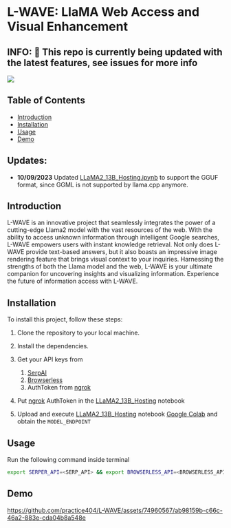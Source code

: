 # L-WAVE: LlaMA Web Access and Visual Enhancement
<h2>INFO: 🚨 This repo is currently being updated with the latest features, see issues for more info </h2>

![](https://raw.githubusercontent.com/practice404/L-WAVE/main/assets/banner.png)

## Table of Contents

* [Introduction](#introduction)
* [Installation](#installation)
* [Usage](#usage)
* [Demo](#Demo)

## Updates:
* **10/09/2023** Updated [LLaMA2_13B_Hosting.ipynb](https://github.com/practice404/L-WAVE/blob/main/LLaMA2_13B_Hosting.ipynb) to support the GGUF format, since GGML is not supported by llama.cpp anymore.

## Introduction

L-WAVE is an innovative project that seamlessly integrates the power of a cutting-edge Llama2 model with the vast resources of the web. With the ability to access unknown information through intelligent Google searches, L-WAVE empowers users with instant knowledge retrieval. Not only does L-WAVE provide text-based answers, but it also boasts an impressive image rendering feature that brings visual context to your inquiries. Harnessing the strengths of both the Llama model and the web, L-WAVE is your ultimate companion for uncovering insights and visualizing information. Experience the future of information access with L-WAVE.

## Installation

To install this project, follow these steps:

1. Clone the repository to your local machine.
2. Install the dependencies.
3. Get your API keys from 
   1. [SerpAI](https://serpapi.com/)
   2. [Browserless](https://www.browserless.io/)
   3. AuthToken from [ngrok](https://ngrok.com/)

4. Put [ngrok](https://ngrok.com/) AuthToken in the [LLaMA2_13B_Hosting](https://github.com/practice404/L-WAVE/blob/main/LLaMA2_13B_Hosting.ipynb)  notebook
5. Upload and execute [LLaMA2_13B_Hosting](https://github.com/practice404/L-WAVE/blob/main/LLaMA2_13B_Hosting.ipynb)  notebook [Google Colab](https://colab.research.google.com/) and obtain the `MODEL_ENDPOINT`

## Usage

Run the following command inside terminal

```bash
export SERPER_API=<SERP_API> && export BROWSERLESS_API=<BROWSERLESS_API> && export URL_ENDPOINT=<MODEL_ENDPOINT> && gradio app.py
```
## Demo

https://github.com/practice404/L-WAVE/assets/74960567/ab98159b-c66c-46a2-883e-cda04b8a548e

